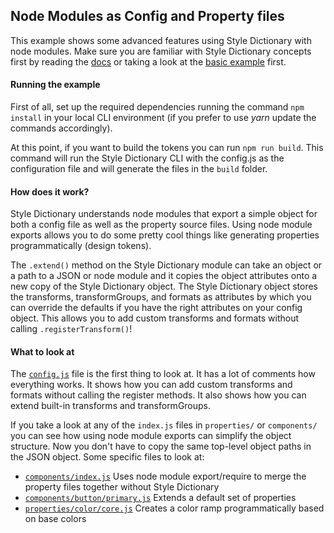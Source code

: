 ## Node Modules as Config and Property files

This example shows some advanced features using Style Dictionary with node modules. Make sure you are familiar with Style Dictionary concepts first by reading the [docs](https://amzn.github.io/style-dictionary) or taking a look at the [basic example](../../basic) first.

#### Running the example

First of all, set up the required dependencies running the command `npm install` in your local CLI environment (if you prefer to use *yarn* update the commands accordingly).

At this point, if you want to build the tokens you can run `npm run build`. This command will run the Style Dictionary CLI with the config.js as the configuration file and will generate the files in the `build` folder.

#### How does it work?

Style Dictionary understands node modules that export a simple object for both a config file as well as the property source files. Using node module exports allows you to do some pretty cool things like generating properties programmatically  (design tokens).

The `.extend()` method on the Style Dictionary module can take an object or a path to a JSON or node module and it copies the object attributes onto a new copy of the Style Dictionary object. The Style Dictionary object stores the transforms, transformGroups, and formats as attributes by which you can override the defaults if you have the right attributes on your config object. This allows you to add custom transforms and formats without calling `.registerTransform()`!

#### What to look at

The [`config.js`](config.js) file is the first thing to look at. It has a lot of comments how everything works. It shows how you can add custom transforms and formats without calling the register methods. It also shows how you can extend built-in transforms and transformGroups.

If you take a look at any of the `index.js` files in `properties/` or `components/` you can see how using node module exports can simplify the object structure. Now you don't have to copy the same top-level object paths in the JSON object. Some specific files to look at:

* [`components/index.js`](components/index.js) Uses node module export/require to merge the property files together without Style Dictionary
* [`components/button/primary.js`](components/button/primary.js) Extends a default set of properties
* [`properties/color/core.js`](properties/color/core.js) Creates a color ramp programmatically based on base colors
